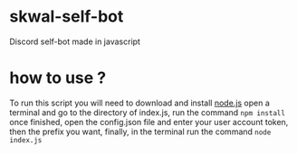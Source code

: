 # skwal-self-bot
Discord self-bot made in javascript

# how to use ?
To run this script you will need to download and install [node.js](https://nodejs.org/en/)
open a terminal and go to the directory of index.js, run the command `npm install` once finished, open the config.json file and enter your user account token, then the prefix you want, finally, in the terminal run the command `node index.js`
